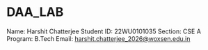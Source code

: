 # DAA_LAB
Name: Harshit Chatterjee
Student ID: 22WU0101035
Section: CSE A
Program: B.Tech
Email: harshit.chatterjee_2026@woxsen.edu.in
